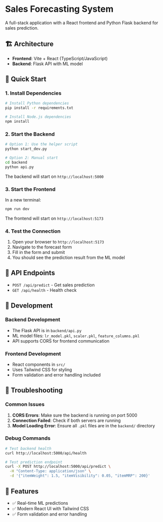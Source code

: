 # Sales Forecasting System

A full-stack application with a React frontend and Python Flask backend for sales prediction.

## 🏗️ Architecture

- **Frontend**: Vite + React (TypeScript/JavaScript)
- **Backend**: Flask API with ML model

## 🚀 Quick Start

### 1. Install Dependencies

```bash
# Install Python dependencies
pip install -r requirements.txt

# Install Node.js dependencies
npm install
```

### 2. Start the Backend

```bash
# Option 1: Use the helper script
python start_dev.py

# Option 2: Manual start
cd backend
python api.py
```

The backend will start on `http://localhost:5000`

### 3. Start the Frontend

In a new terminal:

```bash
npm run dev
```

The frontend will start on `http://localhost:5173`

### 4. Test the Connection

1. Open your browser to `http://localhost:5173`
2. Navigate to the forecast form
3. Fill in the form and submit
4. You should see the prediction result from the ML model

## 📡 API Endpoints

- `POST /api/predict` - Get sales prediction
- `GET /api/health` - Health check

## 🔧 Development

### Backend Development
- The Flask API is in `backend/api.py`
- ML model files: `lr_model.pkl`, `scaler.pkl`, `feature_columns.pkl`
- API supports CORS for frontend communication

### Frontend Development
- React components in `src/`
- Uses Tailwind CSS for styling
- Form validation and error handling included

## 🐛 Troubleshooting

### Common Issues

1. **CORS Errors**: Make sure the backend is running on port 5000
2. **Connection Failed**: Check if both servers are running
3. **Model Loading Error**: Ensure all `.pkl` files are in the `backend/` directory

### Debug Commands

```bash
# Test backend health
curl http://localhost:5000/api/health

# Test prediction endpoint
curl -X POST http://localhost:5000/api/predict \
  -H "Content-Type: application/json" \
  -d '{"itemWeight": 1.5, "itemVisibility": 0.05, "itemMRP": 200}'
```


## 🎯 Features

- ✅ Real-time ML predictions
- ✅ Modern React UI with Tailwind CSS
- ✅ Form validation and error handling
